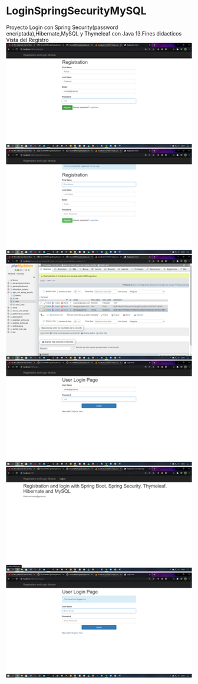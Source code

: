 # LoginSpringSecurityMySQL
Proyecto Login con Spring Security(password encriptada),Hibernate,MySQL y Thymeleaf con Java 13.Fines didacticos
Vista del Registro
![Alt text](imagenes/imagen01.png?raw=true)
![Alt text](imagenes/imagen02.png?raw=true)
![Alt text](imagenes/imagen03.png?raw=true)
![Alt text](imagenes/imagen04.png?raw=true)
![Alt text](imagenes/imagen05.png?raw=true)
![Alt text](imagenes/imagen06.png?raw=true)
